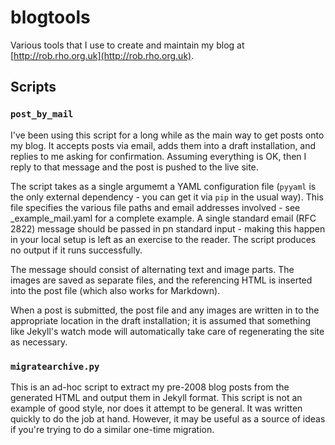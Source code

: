 # blogtools

Various tools that I use to create and maintain my blog at [http://rob.rho.org.uk](http://rob.rho.org.uk).

## Scripts

### `post_by_mail`

I've been using this script for a long while as the main way to get posts onto my blog. It accepts posts via email, adds them into a draft installation, and replies to me asking for confirmation. Assuming everything is OK, then I reply to that message and the post is pushed to the live site.

The script takes as a single argumemt a YAML configuration file (`pyyaml` is the only external dependency - you can get it via `pip` in the usual way). This file specifies the various file paths and email addresses involved - see _example_mail.yaml for a complete example. A single standard email (RFC 2822) message should be passed in pn standard input - making this happen in your local setup is left as an exercise to the reader. The script produces no output if it runs successfully.

The message should consist of alternating text and image parts. The images are saved as separate files, and the referencing HTML is inserted into the post file (which also works for Markdown).

When a post is submitted, the post file and any images are written in to the appropriate location in the draft installation; it is assumed that something like Jekyll's watch mode will automatically take care of regenerating the site as necessary. 

### `migratearchive.py`

This is an ad-hoc script to extract my pre-2008 blog posts from the generated
HTML and output them in Jekyll format. This script is not an example
of good style, nor does it attempt to be general. It was written
quickly to do the job at hand. However, it may be useful as a source
of ideas if you're trying to do a similar one-time migration.
